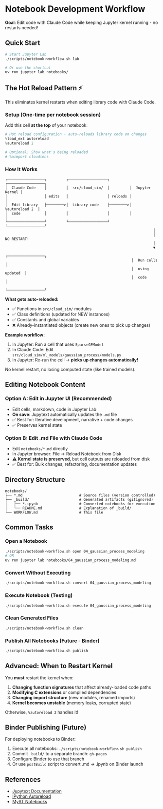 # Notebook Development Workflow

**Goal**: Edit code with Claude Code while keeping Jupyter kernel running - no restarts needed!

## Quick Start

```bash
# Start Jupyter Lab
./scripts/notebook-workflow.sh lab

# Or use the shortcut
uv run jupyter lab notebooks/
```

## The Hot Reload Pattern ⚡

This eliminates kernel restarts when editing library code with Claude Code.

### Setup (One-time per notebook session)

Add this cell **at the top** of your notebook:

```python
# Hot reload configuration - auto-reloads library code on changes
%load_ext autoreload
%autoreload 2

# Optional: Show what's being reloaded
# %aimport cloudlens
```

### How It Works

```
┌─────────────────┐         ┌──────────────────┐         ┌─────────────────┐
│  Claude Code    │         │  src/cloud_sim/  │         │  Jupyter Kernel │
│                 │ edits   │                  │ reloads │                 │
│  Edit library   ├────────>│  Library code    ├────────>│  %autoreload 2  │
│  code           │         │                  │         │                 │
└─────────────────┘         └──────────────────┘         └─────────────────┘
                                                                    │
                                                                    │ NO RESTART!
                                                                    │
                                                                    ▼
                                                          ┌─────────────────┐
                                                          │  Run cells      │
                                                          │  using updated  │
                                                          │  code           │
                                                          └─────────────────┘
```

**What gets auto-reloaded:**
- ✅ Functions in `src/cloud_sim/` modules
- ✅ Class definitions (updated for NEW instances)
- ✅ Constants and global variables
- ❌ Already-instantiated objects (create new ones to pick up changes)

**Example workflow:**

1. In Jupyter: Run a cell that uses `SparseGPModel`
2. In Claude Code: Edit `src/cloud_sim/ml_models/gaussian_process/models.py`
3. In Jupyter: Re-run the cell → **picks up changes automatically!**

No kernel restart, no losing computed state (like trained models).

## Editing Notebook Content

### Option A: Edit in Jupyter UI (Recommended)

- Edit cells, markdown, code in Jupyter Lab
- **On save**: Jupytext automatically updates the `.md` file
- ✅ Best for: Iterative development, narrative + code changes
- ✅ Preserves kernel state

### Option B: Edit .md File with Claude Code

- Edit `notebooks/*.md` directly
- In Jupyter browser: File → Reload Notebook from Disk
- ⚠️ **Kernel state is preserved**, but cell outputs are reloaded from disk
- ✅ Best for: Bulk changes, refactoring, documentation updates

## Directory Structure

```
notebooks/
├── *.md                          # Source files (version controlled)
├── _build/                       # Generated artifacts (gitignored)
│   ├── *.ipynb                   # Converted notebooks for execution
│   └── README.md                 # Explanation of _build/
└── WORKFLOW.md                   # This file
```

## Common Tasks

### Open a Notebook

```bash
./scripts/notebook-workflow.sh open 04_gaussian_process_modeling
# OR
uv run jupyter lab notebooks/04_gaussian_process_modeling.md
```

### Convert Without Executing

```bash
./scripts/notebook-workflow.sh convert 04_gaussian_process_modeling
```

### Execute Notebook (Testing)

```bash
./scripts/notebook-workflow.sh execute 04_gaussian_process_modeling
```

### Clean Generated Files

```bash
./scripts/notebook-workflow.sh clean
```

### Publish All Notebooks (Future - Binder)

```bash
./scripts/notebook-workflow.sh publish
```

## Advanced: When to Restart Kernel

You **must** restart the kernel when:

1. **Changing function signatures** that affect already-loaded code paths
2. **Modifying C extensions** or compiled dependencies
3. **Changing import structure** (new modules, renamed imports)
4. **Kernel becomes unstable** (memory leaks, corrupted state)

Otherwise, `%autoreload 2` handles it!

## Binder Publishing (Future)

For deploying notebooks to Binder:

1. Execute all notebooks: `./scripts/notebook-workflow.sh publish`
2. Commit `_build/` to a separate branch: `gh-pages`
3. Configure Binder to use that branch
4. Or use `postBuild` script to convert .md → .ipynb on Binder launch

## References

- [Jupytext Documentation](https://jupytext.readthedocs.io/)
- [IPython Autoreload](https://ipython.readthedocs.io/en/stable/config/extensions/autoreload.html)
- [MyST Notebooks](https://myst-nb.readthedocs.io/)
